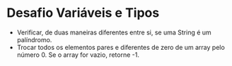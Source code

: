 # Desafio Variáveis e Tipos

- Verificar, de duas maneiras diferentes entre si, se uma String é um palíndromo.
- Trocar todos os elementos pares e diferentes de zero de um array pelo número 0. Se o array for vazio, retorne -1.
